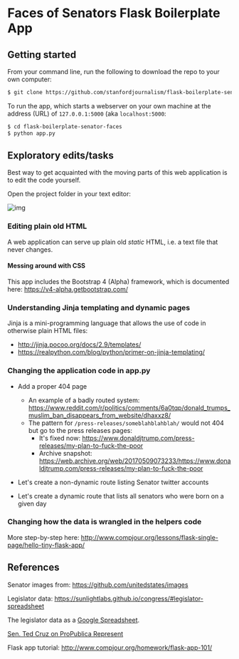 # Faces of Senators Flask Boilerplate App

## Getting started

From your command line, run the following to download the repo to your own computer:

```sh
$ git clone https://github.com/stanfordjournalism/flask-boilerplate-senator-faces.git
```

To run the app, which starts a webserver on your own machine at the address (URL) of `127.0.0.1:5000` (aka `localhost:5000`:

```sh
$ cd flask-boilerplate-senator-faces
$ python app.py
```

## Exploratory edits/tasks

Best way to get acquainted with the moving parts of this web application is to edit the code yourself.

Open the project folder in your text editor:

![img](http://i.imgur.com/2jgqBhB.png)


### Editing plain old HTML

A web application can serve up plain old *static* HTML, i.e. a text file that never changes. 

#### Messing around with CSS

This app includes the Bootstrap 4 (Alpha) framework, which is documented here:
https://v4-alpha.getbootstrap.com/


### Understanding Jinja templating and dynamic pages

Jinja is a mini-programming language that allows the use of code in otherwise plain HTML files:

- http://jinja.pocoo.org/docs/2.9/templates/
- https://realpython.com/blog/python/primer-on-jinja-templating/

### Changing the application code in app.py

- Add a proper 404 page
  + An example of a badly routed system: https://www.reddit.com/r/politics/comments/6a0tqp/donald_trumps_muslim_ban_disappears_from_website/dhaxxz8/
  + The pattern for ``/press-releases/someblahblahblah/`` would not 404 but go to the press releases pages:
    - It's fixed now: https://www.donaldjtrump.com/press-releases/my-plan-to-fuck-the-poor
    - Archive snapshot: https://web.archive.org/web/20170509073233/https://www.donaldjtrump.com/press-releases/my-plan-to-fuck-the-poor

- Let's create a non-dynamic route listing Senator twitter accounts
- Let's create a dynamic route that lists all senators who were born on a given day

### Changing how the data is wrangled in the helpers code





More step-by-step here: http://www.compjour.org/lessons/flask-single-page/hello-tiny-flask-app/


## References

Senator images from: https://github.com/unitedstates/images

Legislator data: https://sunlightlabs.github.io/congress/#legislator-spreadsheet

The legislator data as a [Google Spreadsheet](https://docs.google.com/spreadsheets/d/1DFuMVHfnTAWGIbXHJIh_gcIAA8Yv96BsHTe6Juzr76k/edit#gid=0).

[Sen. Ted Cruz on ProPublica Represent](https://projects.propublica.org/represent/members/C001098-ted-cruz)


Flask app tutorial: http://www.compjour.org/homework/flask-app-101/



